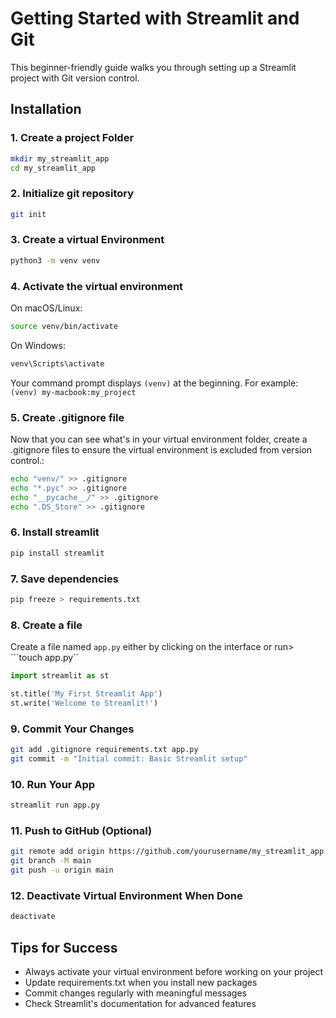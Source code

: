 # Getting Started with Streamlit and Git

This beginner-friendly guide walks you through setting up a Streamlit project with Git version control.

## Installation

### 1. Create a project Folder
```bash
mkdir my_streamlit_app
cd my_streamlit_app
```

### 2. Initialize git repository
```bash
git init
```

### 3. Create a virtual Environment
```bash
python3 -m venv venv
```

### 4. Activate the virtual environment
On macOS/Linux:
```bash
source venv/bin/activate
```

On Windows:
```bash
venv\Scripts\activate
```
Your command prompt displays `(venv)` at the beginning. For example:
```(venv) my-macbook:my_project```

### 5. Create .gitignore file

Now that you can see what's in your virtual environment folder, create a .gitignore files to ensure the virtual environment is excluded from version control.:
```bash
echo "venv/" >> .gitignore
echo "*.pyc" >> .gitignore
echo "__pycache__/" >> .gitignore
echo ".DS_Store" >> .gitignore
```

### 6. Install streamlit
```bash
pip install streamlit
```

### 7. Save dependencies
```bash
pip freeze > requirements.txt
```

### 8. Create a file

Create a file named `app.py` either by clicking on the interface or run> ```touch app.py``

```python
import streamlit as st

st.title('My First Streamlit App')
st.write('Welcome to Streamlit!')
```

### 9. Commit Your Changes
```bash
git add .gitignore requirements.txt app.py
git commit -m "Initial commit: Basic Streamlit setup"
```

### 10. Run Your App
```bash
streamlit run app.py
```

### 11. Push to GitHub (Optional)
```bash
git remote add origin https://github.com/yourusername/my_streamlit_app.git
git branch -M main
git push -u origin main
```

### 12. Deactivate Virtual Environment When Done
```bash
deactivate
```

## Tips for Success

- Always activate your virtual environment before working on your project
- Update requirements.txt when you install new packages
- Commit changes regularly with meaningful messages
- Check Streamlit's documentation for advanced features


